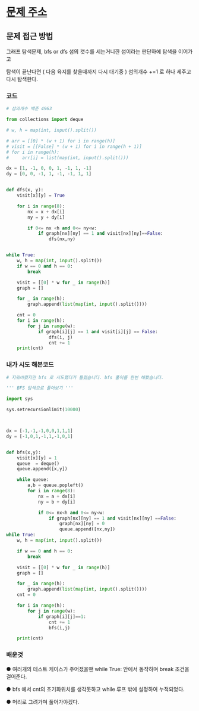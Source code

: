 # [문제 주소](https://www.acmicpc.net/problem/4963)

## 문제 접근 방법

그래프 탐색문제, bfs or dfs 섬의 갯수를 세는거니깐 섬이라는 판단하에 탐색을 이어가고

탐색이 끝난다면 ( 다음 육지를 찾을때까지 다시 대기중 ) 섬의개수 +=1 로 하나 세주고 다시 탐색한다.


### 코드

```python
# 섬의개수 백준 4963

from collections import deque

# w, h = map(int, input().split())

# arr = [[0] * (w + 1) for i in range(h)]
# visit = [[False] * (w + 1) for i in range(h + 1)]
# for i in range(h):
#     arr[i] = list(map(int, input().split()))

dx = [1, -1, 0, 0, 1, -1, 1, -1]
dy = [0, 0, -1, 1, -1, -1, 1, 1]


def dfs(x, y):
    visit[x][y] = True

    for i in range(8):
        nx = x + dx[i]
        ny = y + dy[i]

        if 0<= nx <h and 0<= ny<w:
            if graph[nx][ny] == 1 and visit[nx][ny]==False:
                dfs(nx,ny)


while True:
    w, h = map(int, input().split())
    if w == 0 and h == 0:
        break

    visit = [[0] * w for _ in range(h)]
    graph = []

    for _ in range(h):
        graph.append(list(map(int, input().split())))

    cnt = 0
    for i in range(h):
        for j in range(w):
            if graph[i][j] == 1 and visit[i][j] == False:
                dfs(i, j)
                cnt += 1
    print(cnt)
```

### 내가 시도 해본코드 

```python
# 지워버렸지만 bfs 로 시도했다가 틀렸습니다. bfs 풀이를 한번 해봤습니다.

''' BFS 탐색으로 풀어보기 '''

import sys

sys.setrecursionlimit(10000)



dx = [-1,-1,-1,0,0,1,1,1]
dy = [-1,0,1,-1,1,-1,0,1]


def bfs(x,y):
    visit[x][y] = 1
    queue  = deque()
    queue.append([x,y])

    while queue:
        a,b = queue.popleft()
        for i in range(8):
            nx = a + dx[i]
            ny = b + dy[i]

            if 0<= nx<h and 0<= ny<w:
                if graph[nx][ny] == 1 and visit[nx][ny] ==False:
                    graph[nx][ny] = 0
                    queue.append([nx,ny])
while True:
    w, h = map(int, input().split())

    if w == 0 and h == 0:
        break

    visit = [[0] * w for _ in range(h)]
    graph = []

    for _ in range(h):
        graph.append(list(map(int, input().split())))
    cnt = 0

    for i in range(h):
        for j in range(w):
            if graph[i][j]==1:
                cnt += 1
                bfs(i,j)

    print(cnt)

```

### 배운것

● 여러개의 테스트 케이스가 주어졌을땐 while True: 안에서 동작하며 break 조건을 걸어준다.

● bfs 에서 cnt의 초기화위치를 생각못하고 while 루프 밖에 설정하여 누적되었다.

● 머리로 그려가며 풀어가야겠다.